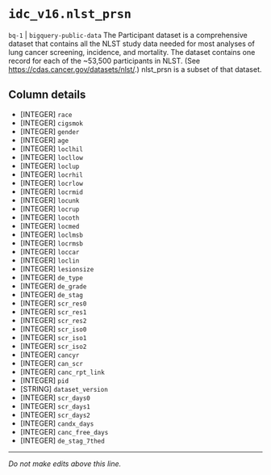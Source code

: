 # `idc_v16.nlst_prsn`
`bq-1` | `bigquery-public-data`
The Participant dataset is a comprehensive dataset that contains all the NLST study data needed for most analyses of lung cancer screening, incidence, and mortality. The dataset contains one record for each of the ~53,500 participants in NLST. (See https://cdas.cancer.gov/datasets/nlst/.) nlst_prsn is a subset of that dataset. 

## Column details
* [INTEGER]   `race`
* [INTEGER]   `cigsmok`
* [INTEGER]   `gender`
* [INTEGER]   `age`
* [INTEGER]   `loclhil`
* [INTEGER]   `locllow`
* [INTEGER]   `loclup`
* [INTEGER]   `locrhil`
* [INTEGER]   `locrlow`
* [INTEGER]   `locrmid`
* [INTEGER]   `locunk`
* [INTEGER]   `locrup`
* [INTEGER]   `locoth`
* [INTEGER]   `locmed`
* [INTEGER]   `loclmsb`
* [INTEGER]   `locrmsb`
* [INTEGER]   `loccar`
* [INTEGER]   `loclin`
* [INTEGER]   `lesionsize`
* [INTEGER]   `de_type`
* [INTEGER]   `de_grade`
* [INTEGER]   `de_stag`
* [INTEGER]   `scr_res0`
* [INTEGER]   `scr_res1`
* [INTEGER]   `scr_res2`
* [INTEGER]   `scr_iso0`
* [INTEGER]   `scr_iso1`
* [INTEGER]   `scr_iso2`
* [INTEGER]   `cancyr`
* [INTEGER]   `can_scr`
* [INTEGER]   `canc_rpt_link`
* [INTEGER]   `pid`
* [STRING]    `dataset_version`
* [INTEGER]   `scr_days0`
* [INTEGER]   `scr_days1`
* [INTEGER]   `scr_days2`
* [INTEGER]   `candx_days`
* [INTEGER]   `canc_free_days`
* [INTEGER]   `de_stag_7thed`

-------------------------------------------------------------------------------
*Do not make edits above this line.*
